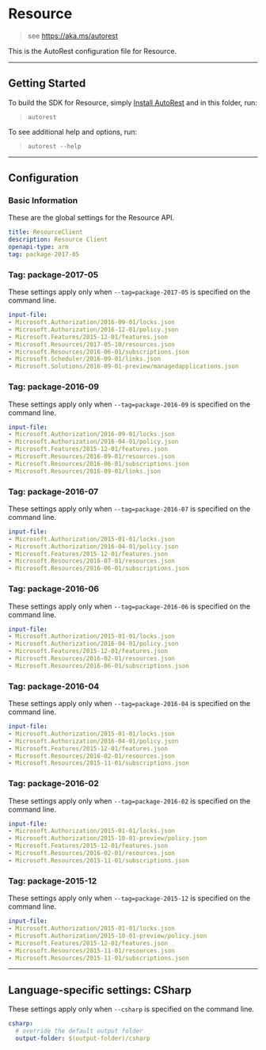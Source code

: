 # Resource
    
> see https://aka.ms/autorest

This is the AutoRest configuration file for Resource.



---
## Getting Started 
To build the SDK for Resource, simply [Install AutoRest](https://aka.ms/autorest/install) and in this folder, run:

> `autorest`

To see additional help and options, run:

> `autorest --help`
---

## Configuration



### Basic Information 
These are the global settings for the Resource API.

``` yaml
title: ResourceClient
description: Resource Client
openapi-type: arm
tag: package-2017-05
```


### Tag: package-2017-05

These settings apply only when `--tag=package-2017-05` is specified on the command line.

``` yaml $(tag) == 'package-2017-05'
input-file:
- Microsoft.Authorization/2016-09-01/locks.json
- Microsoft.Authorization/2016-12-01/policy.json
- Microsoft.Features/2015-12-01/features.json
- Microsoft.Resources/2017-05-10/resources.json
- Microsoft.Resources/2016-06-01/subscriptions.json
- Microsoft.Scheduler/2016-09-01/links.json
- Microsoft.Solutions/2016-09-01-preview/managedapplications.json
```
 
### Tag: package-2016-09

These settings apply only when `--tag=package-2016-09` is specified on the command line.

``` yaml $(tag) == 'package-2016-09'
input-file:
- Microsoft.Authorization/2016-09-01/locks.json
- Microsoft.Authorization/2016-04-01/policy.json
- Microsoft.Features/2015-12-01/features.json
- Microsoft.Resources/2016-09-01/resources.json
- Microsoft.Resources/2016-06-01/subscriptions.json
- Microsoft.Resources/2016-09-01/links.json
```
 
### Tag: package-2016-07

These settings apply only when `--tag=package-2016-07` is specified on the command line.

``` yaml $(tag) == 'package-2016-07'
input-file:
- Microsoft.Authorization/2015-01-01/locks.json
- Microsoft.Authorization/2016-04-01/policy.json
- Microsoft.Features/2015-12-01/features.json
- Microsoft.Resources/2016-07-01/resources.json
- Microsoft.Resources/2016-06-01/subscriptions.json
```
 
### Tag: package-2016-06

These settings apply only when `--tag=package-2016-06` is specified on the command line.

``` yaml $(tag) == 'package-2016-06'
input-file:
- Microsoft.Authorization/2015-01-01/locks.json
- Microsoft.Authorization/2016-04-01/policy.json
- Microsoft.Features/2015-12-01/features.json
- Microsoft.Resources/2016-02-01/resources.json
- Microsoft.Resources/2016-06-01/subscriptions.json
```
 
### Tag: package-2016-04

These settings apply only when `--tag=package-2016-04` is specified on the command line.

``` yaml $(tag) == 'package-2016-04'
input-file:
- Microsoft.Authorization/2015-01-01/locks.json
- Microsoft.Authorization/2016-04-01/policy.json
- Microsoft.Features/2015-12-01/features.json
- Microsoft.Resources/2016-02-01/resources.json
- Microsoft.Resources/2015-11-01/subscriptions.json
```
 
### Tag: package-2016-02

These settings apply only when `--tag=package-2016-02` is specified on the command line.

``` yaml $(tag) == 'package-2016-02'
input-file:
- Microsoft.Authorization/2015-01-01/locks.json
- Microsoft.Authorization/2015-10-01-preview/policy.json
- Microsoft.Features/2015-12-01/features.json
- Microsoft.Resources/2016-02-01/resources.json
- Microsoft.Resources/2015-11-01/subscriptions.json
```
 
### Tag: package-2015-12

These settings apply only when `--tag=package-2015-12` is specified on the command line.

``` yaml $(tag) == 'package-2015-12'
input-file:
- Microsoft.Authorization/2015-01-01/locks.json
- Microsoft.Authorization/2015-10-01-preview/policy.json
- Microsoft.Features/2015-12-01/features.json
- Microsoft.Resources/2015-11-01/resources.json
- Microsoft.Resources/2015-11-01/subscriptions.json
```


---
## Language-specific settings: CSharp

These settings apply only when `--csharp` is specified on the command line.

``` yaml $(csharp)
csharp:
  # override the default output folder
  output-folder: $(output-folder)/csharp
```

